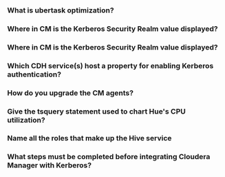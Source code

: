### What is ubertask optimization?

### Where in CM is the Kerberos Security Realm value displayed?


### Where in CM is the Kerberos Security Realm value displayed?

### Which CDH service(s) host a property for enabling Kerberos authentication?

### How do you upgrade the CM agents?

### Give the tsquery statement used to chart Hue's CPU utilization?

### Name all the roles that make up the Hive service

### What steps must be completed before integrating Cloudera Manager with Kerberos?

